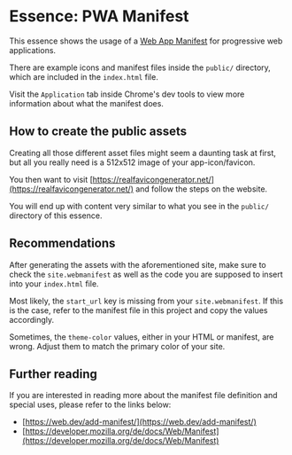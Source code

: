 # Essence: PWA Manifest
This essence shows the usage of a [Web App Manifest](https://developer.mozilla.org/de/docs/Web/Manifest)
for progressive web applications.

There are example icons and manifest files inside the `public/` directory, which
are included in the `index.html` file.

Visit the `Application` tab inside Chrome's dev tools to view more information
about what the manifest does.


## How to create the public assets
Creating all those different asset files might seem a daunting task at first,
but all you really need is a 512x512 image of your app-icon/favicon.

You then want to visit [https://realfavicongenerator.net/](https://realfavicongenerator.net/)
and follow the steps on the website.

You will end up with content very similar to what you see in the `public/` directory
of this essence.


## Recommendations
After generating the assets with the aforementioned site, make sure to check
the `site.webmanifest` as well as the code you are supposed to insert into
your `index.html` file.

Most likely, the `start_url` key is missing from your `site.webmanifest`. If this
is the case, refer to the manifest file in this project and copy the values accordingly.

Sometimes, the `theme-color` values, either in your HTML or manifest, are wrong.
Adjust them to match the primary color of your site.

## Further reading
If you are interested in reading more about the manifest file definition and special uses,
please refer to the links below:

* [https://web.dev/add-manifest/](https://web.dev/add-manifest/)
* [https://developer.mozilla.org/de/docs/Web/Manifest](https://developer.mozilla.org/de/docs/Web/Manifest)
